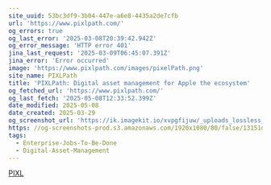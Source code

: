 ```yaml
---
site_uuid: 53bc3df9-3b04-447e-a6e8-4435a2de7cfb
url: 'https://www.pixlpath.com/'
og_errors: true
og_last_error: '2025-03-08T20:39:42.942Z'
og_error_message: 'HTTP error 401'
jina_last_request: '2025-03-09T06:45:07.391Z'
jina_error: 'Error occurred'
image: 'https://www.pixlpath.com/images/pixelPath.png'
site_name: PIXLPath
title: 'PIXLPath: Digital asset management for Apple the ecosystem'
og_fetched_url: 'https://www.pixlpath.com/'
og_last_fetch: '2025-05-08T12:33:52.399Z'
date_modified: 2025-05-08
date_created: 2025-03-29
og_screenshot_url: 'https://ik.imagekit.io/xvpgfijuw/_uploads_lossless_screenshots_20250527_PIXLpath_og_screenshot.jpeg'
https: //og-screenshots-prod.s3.amazonaws.com/1920x1080/80/false/13151d21e7fe889796db9f34f39fb7dccfefd3bfdc9f06b6bc2cb67a9387ab03.jpeg
tags:
  - Enterprise-Jobs-To-Be-Done
  - Digital-Asset-Management
---
```


[PIXL](https://apps.apple.com/us/app/pixlpath/id6445800950)
